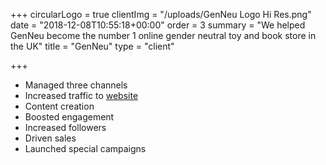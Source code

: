 +++
circularLogo = true
clientImg = "/uploads/GenNeu Logo Hi Res.png"
date = "2018-12-08T10:55:18+00:00"
order = 3
summary = "We helped GenNeu become the number 1 online gender neutral toy and book store in the UK"
title = "GenNeu"
type = "client"

+++
* Managed three channels
* Increased traffic to [website](https://genneu.co.uk/) 
* Content creation
* Boosted engagement 
* Increased followers
* Driven sales
* Launched special campaigns